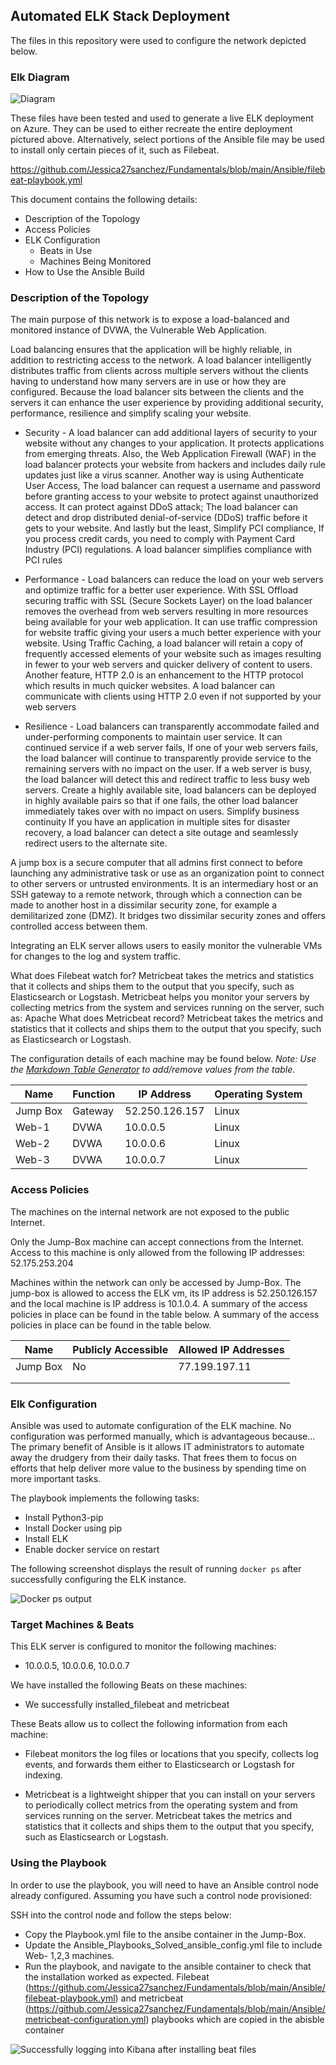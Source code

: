 ## Automated ELK Stack Deployment

The files in this repository were used to configure the network depicted below.

### Elk Diagram

![Diagram](https://github.com/Jessica27sanchez/Fundamentals/blob/main/Diagram/HW-12-Cloud-Security.png)



These files have been tested and used to generate a live ELK deployment on Azure. They can be used to either recreate the entire deployment pictured above. Alternatively, select portions of the Ansible file may be used to install only certain pieces of it, such as Filebeat.

 https://github.com/Jessica27sanchez/Fundamentals/blob/main/Ansible/filebeat-playbook.yml
 
This document contains the following details:
- Description of the Topology
- Access Policies
- ELK Configuration
  - Beats in Use
  - Machines Being Monitored
- How to Use the Ansible Build


### Description of the Topology

The main purpose of this network is to expose a load-balanced and monitored instance of DVWA, the Vulnerable Web Application.

Load balancing ensures that the application will be highly reliable, in addition to restricting access to the network. A load balancer intelligently distributes traffic from clients across multiple servers without the clients having to understand how many servers are in use or how they are configured. Because the load balancer sits between the clients and the servers it can enhance the user experience by providing additional security, performance, resilience and simplify scaling your website.

- Security - A load balancer can add additional layers of security to your website without any changes to your application. It protects applications from emerging threats. Also, the Web Application Firewall (WAF) in the load balancer protects your website from hackers and includes daily rule updates just like a virus scanner. Another way is using Authenticate User Access, The load balancer can request a username and password before granting access to your website to protect against unauthorized access. It can protect against DDoS attack; The load balancer can detect and drop distributed denial-of-service (DDoS) traffic before it gets to your website. And lastly but the least, Simplify PCI compliance, If you process credit cards, you need to comply with Payment Card Industry (PCI) regulations. A load balancer simplifies compliance with PCI rules

- Performance - Load balancers can reduce the load on your web servers and optimize traffic for a better user experience. With SSL Offload securing traffic with SSL (Secure Sockets Layer) on the load balancer removes the overhead from web servers resulting in more resources being available for your web application. It can use traffic compression for website traffic giving your users a much better experience with your website. Using Traffic Caching, a load balancer will retain a copy of frequently accessed elements of your website such as images resulting in fewer to your web servers and quicker delivery of content to users. Another feature,
HTTP 2.0 is an enhancement to the HTTP protocol which results in much quicker websites. A load balancer can communicate with clients using HTTP 2.0 even if not supported by your web servers

- Resilience -
Load balancers can transparently accommodate failed and under-performing components to maintain user service. It can continued service if a web server fails, If one of your web servers fails, the load balancer will continue to transparently provide service to the remaining servers with no impact on the user. If a web server is busy, the load balancer will detect this and redirect traffic to less busy web servers. Create a highly available site, load balancers can be deployed in highly available pairs so that if one fails, the other load balancer immediately takes over with no impact on users. Simplify business continuity
If you have an application in multiple sites for disaster recovery, a load balancer can detect a site outage and seamlessly redirect users to the alternate site. 

A jump box is a secure computer that all admins first connect to before launching any administrative task or use as an organization point to connect to other servers or untrusted environments. It is an intermediary host or an SSH gateway to a remote network, through which a connection can be made to another host in a dissimilar security zone, for example a demilitarized zone (DMZ). It bridges two dissimilar security zones and offers controlled access between them.

Integrating an ELK server allows users to easily monitor the vulnerable VMs for changes to the log and system traffic.


What does Filebeat watch for? Metricbeat takes the metrics and statistics that it collects and ships them to the output that you specify, such as Elasticsearch or Logstash. Metricbeat helps you monitor your servers by collecting metrics from the system and services running on the server, such as: Apache
What does Metricbeat record? Metricbeat takes the metrics and statistics that it collects and ships them to the output that you specify, such as Elasticsearch or Logstash.

The configuration details of each machine may be found below.
_Note: Use the [Markdown Table Generator](http://www.tablesgenerator.com/markdown_tables) to add/remove values from the table_.

| Name     | Function | IP Address | Operating System |
|----------|----------|------------|------------------|
| Jump Box | Gateway  | 52.250.126.157   | Linux            |
| Web-1   | DVWA      | 10.0.0.5         | Linux            |
| Web-2   | DVWA      | 10.0.0.6         |   Linux          |
| Web-3   | DVWA       | 10.0.0.7         |     Linux        |

### Access Policies

The machines on the internal network are not exposed to the public Internet. 

Only the Jump-Box machine can accept connections from the Internet. Access to this machine is only allowed from the following IP addresses: 52.175.253.204

Machines within the network can only be accessed by Jump-Box.
The jump-box is allowed to access the ELK vm, its IP address is 52.250.126.157 and the local machine is IP address is 10.1.0.4. A summary of the access policies in place can be found in the table below.
A summary of the access policies in place can be found in the table below.

| Name     | Publicly Accessible | Allowed IP Addresses |
|----------|---------------------|----------------------|
| Jump Box | No                  | 77.199.197.11        |
|          |                     |                      |
|          |                     |                      |

### Elk Configuration

Ansible was used to automate configuration of the ELK machine. No configuration was performed manually, which is advantageous because...
The primary benefit of Ansible is it allows IT administrators to automate away the drudgery from their daily tasks. That frees them to focus on efforts that help deliver more value to the business by spending time on more important tasks.

The playbook implements the following tasks:

- Install Python3-pip
- Install Docker using pip
- Install ELK
- Enable docker service on restart

The following screenshot displays the result of running `docker ps` after successfully configuring the ELK instance.

![Docker ps output](https://github.com/Jessica27sanchez/Fundamentals/blob/main/Diagram/ELK1.jpg)

### Target Machines & Beats
This ELK server is configured to monitor the following machines:
- 10.0.0.5, 10.0.0.6, 10.0.0.7

We have installed the following Beats on these machines:
- We successfully installed_filebeat and metricbeat

These Beats allow us to collect the following information from each machine:
- Filebeat monitors the log files or locations that you specify, collects log events, and forwards them either to Elasticsearch or Logstash for indexing.

- Metricbeat is a lightweight shipper that you can install on your servers to periodically collect metrics from the operating system and from services running on the server. Metricbeat takes the metrics and statistics that it collects and ships them to the output that you specify, such as Elasticsearch or Logstash.

### Using the Playbook
In order to use the playbook, you will need to have an Ansible control node already configured. Assuming you have such a control node provisioned: 

SSH into the control node and follow the steps below:
- Copy the Playbook.yml file to the ansibe container in the Jump-Box.
- Update the Ansible_Playbooks_Solved_ansible_config.yml file to include Web- 1,2,3 machines.
- Run the playbook, and navigate to the ansible container to check that the installation worked as expected.
  Filebeat (https://github.com/Jessica27sanchez/Fundamentals/blob/main/Ansible/filebeat-playbook.yml) and metricbeat (https://github.com/Jessica27sanchez/Fundamentals/blob/main/Ansible/metricbeat-configuration.yml) playbooks which are copied in the abisble container

 ![Successfully logging into Kibana after installing beat files](https://github.com/Jessica27sanchez/Fundamentals/blob/main/Diagram/kibana1.jpg)
